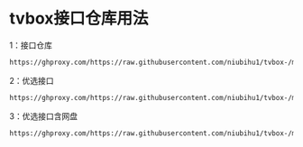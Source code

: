 # tvbox接口仓库用法

1：接口仓库
````bash
https://ghproxy.com/https://raw.githubusercontent.com/niubihu1/tvbox-/main/tv8.json
````

2：优选接口
````bash
https://ghproxy.com/https://raw.githubusercontent.com/niubihu1/tvbox-/main/%E7%BA%BF%E8%B7%AF%E4%BC%98%E9%80%89.json
````

3：优选接口含网盘
````bash
https://ghproxy.com/https://raw.githubusercontent.com/niubihu1/tvbox-/main/%E7%BA%BF%E8%B7%AF%E4%BC%98%E9%80%89%E5%B8%A6%E7%BD%91%E7%9B%98%E8%B5%84%E6%BA%90.json
````

